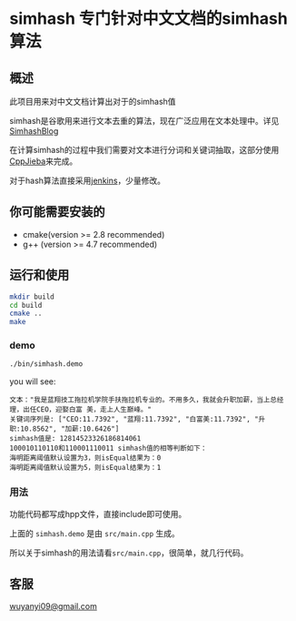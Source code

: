 # simhash  专门针对中文文档的simhash算法

## 概述

此项目用来对中文文档计算出对于的simhash值

simhash是谷歌用来进行文本去重的算法，现在广泛应用在文本处理中。详见[SimhashBlog]

在计算simhash的过程中我们需要对文本进行分词和关键词抽取，这部分使用[CppJieba]来完成。

对于hash算法直接采用[jenkins]，少量修改。


## 你可能需要安装的

* cmake(version >= 2.8  recommended)
* g++ (version >= 4.7 recommended)


## 运行和使用

```sh
mkdir build
cd build
cmake ..
make
```

### demo 

```sh
./bin/simhash.demo
```

you will see:

```
文本："我是蓝翔技工拖拉机学院手扶拖拉机专业的。不用多久，我就会升职加薪，当上总经理，出任CEO，迎娶白富 美，走上人生巅峰。"
关键词序列是: ["CEO:11.7392", "蓝翔:11.7392", "白富美:11.7392", "升职:10.8562", "加薪:10.6426"]
simhash值是: 12814523326186814061
100010110110和110001110011 simhash值的相等判断如下：
海明距离阈值默认设置为3，则isEqual结果为：0
海明距离阈值默认设置为5，则isEqual结果为：1
```

### 用法

功能代码都写成hpp文件，直接include即可使用。

上面的 `simhash.demo` 是由 `src/main.cpp` 生成。

所以关于simhash的用法请看`src/main.cpp`，很简单，就几行代码。

## 客服

wuyanyi09@gmail.com

[SimhashBlog]:http://aszxqw.github.io/jekyll/update/2014/01/30/simhash-shi-xian-xiang-jie.html
[CppJieba]:https://github.com/aszxqw/cppjieba
[jenkins]:https://github.com/seomoz/simhash-cpp/blob/master/src/hashes/jenkins.h
